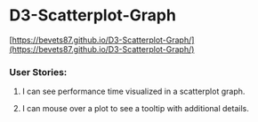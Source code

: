 # D3-Scatterplot-Graph
[https://bevets87.github.io/D3-Scatterplot-Graph/](https://bevets87.github.io/D3-Scatterplot-Graph/)

### User Stories:

1. I can see performance time visualized in a scatterplot graph.

2. I can mouse over a plot to see a tooltip with additional details.
